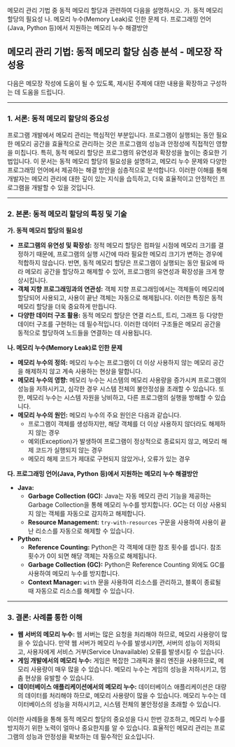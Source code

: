 메모리 관리 기법 중 동적 메모리 할당과 관련하여 다음을 설명하시오. 
가. 동적 메모리 할당의 필요성 
나. 메모리 누수(Memory Leak)로 인한 문제 
다. 프로그래밍 언어(Java, Python 등)에서 지원하는 메모리 누수 해결방안

## 메모리 관리 기법: 동적 메모리 할당 심층 분석 - 메모장 작성용

다음은 메모장 작성에 도움이 될 수 있도록, 제시된 주제에 대한 내용을 확장하고 구성하는 데 도움을 드립니다.

---

### 1. 서론: 동적 메모리 할당의 중요성

프로그램 개발에서 메모리 관리는 핵심적인 부분입니다. 프로그램이 실행되는 동안 필요한 메모리 공간을 효율적으로 관리하는 것은 프로그램의 성능과 안정성에 직접적인 영향을 미칩니다. 특히, 동적 메모리 할당은 프로그램의 유연성과 확장성을 높이는 중요한 기법입니다. 이 문서는 동적 메모리 할당의 필요성을 설명하고, 메모리 누수 문제와 다양한 프로그래밍 언어에서 제공하는 해결 방안을 심층적으로 분석합니다.  이러한 이해를 통해 개발자는 메모리 관리에 대한 깊이 있는 지식을 습득하고, 더욱 효율적이고 안정적인 프로그램을 개발할 수 있을 것입니다.

---

### 2. 본론: 동적 메모리 할당의 특징 및 기술

**가. 동적 메모리 할당의 필요성**

*   **프로그램의 유연성 및 확장성:**  정적 메모리 할당은 컴파일 시점에 메모리 크기를 결정하기 때문에, 프로그램의 실행 시간에 따라 필요한 메모리 크기가 변하는 경우에 적합하지 않습니다. 반면, 동적 메모리 할당은 프로그램이 실행되는 동안 필요에 따라 메모리 공간을 할당하고 해제할 수 있어, 프로그램의 유연성과 확장성을 크게 향상시킵니다.
*   **객체 지향 프로그래밍과의 연관성:** 객체 지향 프로그래밍에서는 객체들이 메모리에 할당되어 사용되고, 사용이 끝난 객체는 자동으로 해제됩니다. 이러한 특징은 동적 메모리 할당을 더욱 중요하게 만듭니다.
*   **다양한 데이터 구조 활용:** 동적 메모리 할당은 연결 리스트, 트리, 그래프 등 다양한 데이터 구조를 구현하는 데 필수적입니다. 이러한 데이터 구조들은 메모리 공간을 동적으로 할당하여 노드들을 연결하는 데 사용됩니다.

**나. 메모리 누수(Memory Leak)로 인한 문제**

*   **메모리 누수의 정의:** 메모리 누수는 프로그램이 더 이상 사용하지 않는 메모리 공간을 해제하지 않고 계속 사용하는 현상을 말합니다.
*   **메모리 누수의 영향:** 메모리 누수는 시스템의 메모리 사용량을 증가시켜 프로그램의 성능을 저하시키고, 심각한 경우 시스템 전체의 불안정성을 초래할 수 있습니다. 또한, 메모리 누수는 시스템 자원을 낭비하고, 다른 프로그램의 실행을 방해할 수 있습니다.
*   **메모리 누수의 원인:** 메모리 누수의 주요 원인은 다음과 같습니다.
    *   프로그램이 객체를 생성하지만, 해당 객체를 더 이상 사용하지 않더라도 해제하지 않는 경우
    *   예외(Exception)가 발생하여 프로그램이 정상적으로 종료되지 않고, 메모리 해제 코드가 실행되지 않는 경우
    *   메모리 해제 코드가 제대로 구현되지 않았거나, 오류가 있는 경우

**다. 프로그래밍 언어(Java, Python 등)에서 지원하는 메모리 누수 해결방안**

*   **Java:**
    *   **Garbage Collection (GC):** Java는 자동 메모리 관리 기능을 제공하는 Garbage Collection을 통해 메모리 누수를 방지합니다. GC는 더 이상 사용되지 않는 객체를 자동으로 감지하고 해제합니다.
    *   **Resource Management:**  `try-with-resources` 구문을 사용하여 사용이 끝난 리소스를 자동으로 해제할 수 있습니다.
*   **Python:**
    *   **Reference Counting:** Python은 각 객체에 대한 참조 횟수를 셉니다. 참조 횟수가 0이 되면 해당 객체는 자동으로 해제됩니다.
    *   **Garbage Collection (GC):**  Python은 Reference Counting 외에도 GC를 사용하여 메모리 누수를 방지합니다.
    *   **Context Manager:** `with` 문을 사용하여 리소스를 관리하고, 블록이 종료될 때 자동으로 리소스를 해제할 수 있습니다.

---

### 3. 결론: 사례를 통한 이해

*   **웹 서버의 메모리 누수:** 웹 서버는 많은 요청을 처리해야 하므로, 메모리 사용량이 많을 수 있습니다. 만약 웹 서버가 메모리 누수를 발생시키면, 서버의 성능이 저하되고, 사용자에게 서비스 거부(Service Unavailable) 오류를 발생시킬 수 있습니다.
*   **게임 개발에서의 메모리 누수:** 게임은 복잡한 그래픽과 물리 엔진을 사용하므로, 메모리 사용량이 매우 많을 수 있습니다. 메모리 누수는 게임의 성능을 저하시키고, 멈춤 현상을 유발할 수 있습니다.
*   **데이터베이스 애플리케이션에서의 메모리 누수:** 데이터베이스 애플리케이션은 대량의 데이터를 처리해야 하므로, 메모리 사용량이 많을 수 있습니다. 메모리 누수는 데이터베이스의 성능을 저하시키고, 시스템 전체의 불안정성을 초래할 수 있습니다.

이러한 사례들을 통해 동적 메모리 할당의 중요성을 다시 한번 강조하고, 메모리 누수를 방지하기 위한 노력이 얼마나 중요한지를 알 수 있습니다.  효율적인 메모리 관리는 프로그램의 성능과 안정성을 확보하는 데 필수적인 요소입니다.
